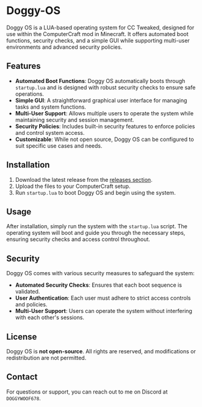 # Doggy-OS

Doggy OS is a LUA-based operating system for CC Tweaked, designed for use within the ComputerCraft mod in Minecraft. It offers automated boot functions, security checks, and a simple GUI while supporting multi-user environments and advanced security policies.

## Features
- **Automated Boot Functions**: Doggy OS automatically boots through `startup.lua` and is designed with robust security checks to ensure safe operations.
- **Simple GUI**: A straightforward graphical user interface for managing tasks and system functions.
- **Multi-User Support**: Allows multiple users to operate the system while maintaining security and session management.
- **Security Policies**: Includes built-in security features to enforce policies and control system access.
- **Customizable**: While not open source, Doggy OS can be configured to suit specific use cases and needs.

## Installation
1. Download the latest release from the [releases section](https://github.com/yourusername/Doggy-OS/releases).
2. Upload the files to your ComputerCraft setup.
3. Run `startup.lua` to boot Doggy OS and begin using the system.

## Usage
After installation, simply run the system with the `startup.lua` script. The operating system will boot and guide you through the necessary steps, ensuring security checks and access control throughout.

## Security
Doggy OS comes with various security measures to safeguard the system:
- **Automated Security Checks**: Ensures that each boot sequence is validated.
- **User Authentication**: Each user must adhere to strict access controls and policies.
- **Multi-User Support**: Users can operate the system without interfering with each other's sessions.

## License
Doggy OS is **not open-source**. All rights are reserved, and modifications or redistribution are not permitted.

## Contact
For questions or support, you can reach out to me on Discord at `DOGGYWOOF678`.
